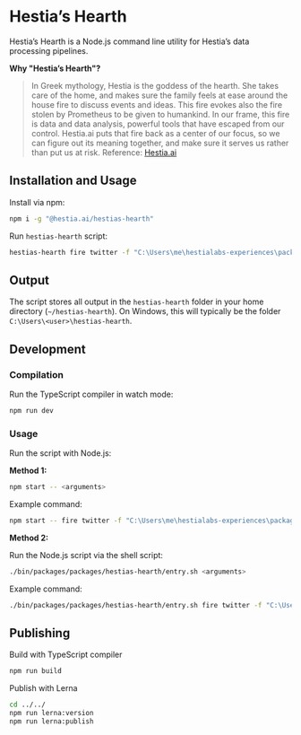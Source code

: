 # Hestia’s Hearth

Hestia’s Hearth is a Node.js command line utility for Hestia’s data processing pipelines.

**Why "Hestia’s Hearth"?**

> In Greek mythology, Hestia is the goddess of the hearth. She takes care of the home, and makes sure the family feels at ease around the house fire to discuss events and ideas. This fire evokes also the fire stolen by Prometheus to be given to humankind. In our frame, this fire is data and data analysis, powerful tools that have escaped from our control. Hestia.ai puts that fire back as a center of our focus, so we can figure out its meaning together, and make sure it serves us rather than put us at risk.
> Reference: [Hestia.ai](https://hestia.ai/en/about/#philosophy)

## Installation and Usage

Install via npm:

```bash
npm i -g "@hestia.ai/hestias-hearth"
```

Run `hestias-hearth` script:

```bash
hestias-hearth fire twitter -f "C:\Users\me\hestialabs-experiences\packages\lib\data-samples\twitter-small.zip"
```

## Output

The script stores all output in the `hestias-hearth` folder in your home directory (`~/hestias-hearth`). On Windows, this will typically be the folder `C:\Users\<user>\hestias-hearth`.

## Development

### Compilation

Run the TypeScript compiler in watch mode:

```sh
npm run dev
```

### Usage

Run the script with Node.js:

**Method 1:**

```sh
npm start -- <arguments>
```

Example command:

```sh
npm start -- fire twitter -f "C:\Users\me\hestialabs-experiences\packages\lib\data-samples\twitter-small.zip"
```

**Method 2:**

Run the Node.js script via the shell script:

```sh
./bin/packages/packages/hestias-hearth/entry.sh <arguments>
```

Example command:

```sh
./bin/packages/packages/hestias-hearth/entry.sh fire twitter -f "C:\Users\me\hestialabs-experiences\packages\lib\data-samples\twitter-small.zip"
```

## Publishing

Build with TypeScript compiler

```sh
npm run build
```

Publish with Lerna

```sh
cd ../../
npm run lerna:version
npm run lerna:publish
```

